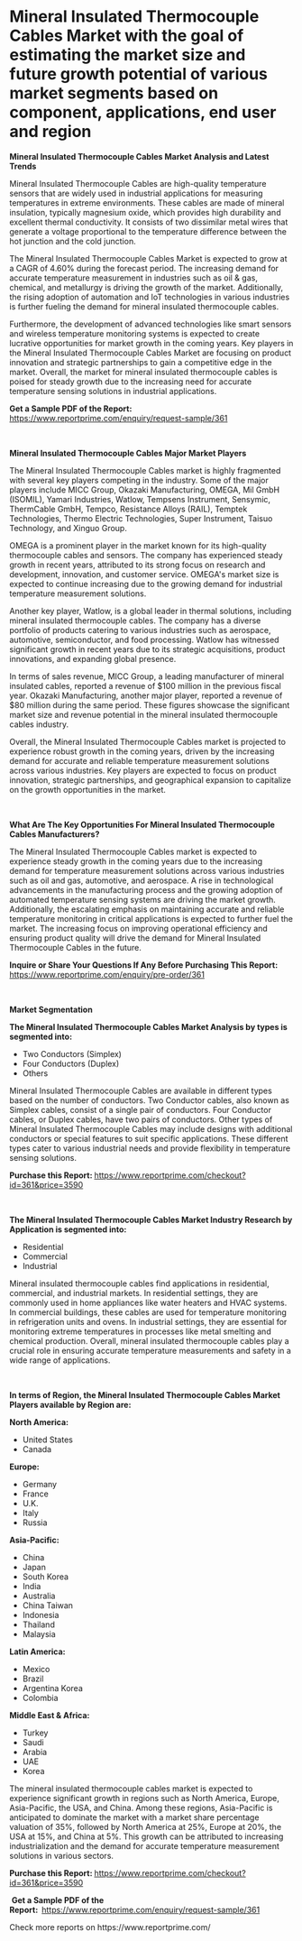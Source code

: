 <p><h1>Mineral Insulated Thermocouple Cables Market with the goal of estimating the market size and future growth potential of various market segments based on component, applications, end user and region</h1></p><p><strong>Mineral Insulated Thermocouple Cables Market Analysis and Latest Trends</strong></p>
<p><p>Mineral Insulated Thermocouple Cables are high-quality temperature sensors that are widely used in industrial applications for measuring temperatures in extreme environments. These cables are made of mineral insulation, typically magnesium oxide, which provides high durability and excellent thermal conductivity. It consists of two dissimilar metal wires that generate a voltage proportional to the temperature difference between the hot junction and the cold junction.</p><p>The Mineral Insulated Thermocouple Cables Market is expected to grow at a CAGR of 4.60% during the forecast period. The increasing demand for accurate temperature measurement in industries such as oil & gas, chemical, and metallurgy is driving the growth of the market. Additionally, the rising adoption of automation and IoT technologies in various industries is further fueling the demand for mineral insulated thermocouple cables.</p><p>Furthermore, the development of advanced technologies like smart sensors and wireless temperature monitoring systems is expected to create lucrative opportunities for market growth in the coming years. Key players in the Mineral Insulated Thermocouple Cables Market are focusing on product innovation and strategic partnerships to gain a competitive edge in the market. Overall, the market for mineral insulated thermocouple cables is poised for steady growth due to the increasing need for accurate temperature sensing solutions in industrial applications.</p></p>
<p><strong>Get a Sample PDF of the Report:&nbsp;</strong> <a href="https://www.reportprime.com/enquiry/request-sample/361">https://www.reportprime.com/enquiry/request-sample/361</a></p>
<p>&nbsp;</p>
<p><strong>Mineral Insulated Thermocouple Cables Major Market Players</strong></p>
<p><p>The Mineral Insulated Thermocouple Cables market is highly fragmented with several key players competing in the industry. Some of the major players include MICC Group, Okazaki Manufacturing, OMEGA, Mil GmbH (ISOMIL), Yamari Industries, Watlow, Tempsens Instrument, Sensymic, ThermCable GmbH, Tempco, Resistance Alloys (RAIL), Temptek Technologies, Thermo Electric Technologies, Super Instrument, Taisuo Technology, and Xinguo Group.</p><p>OMEGA is a prominent player in the market known for its high-quality thermocouple cables and sensors. The company has experienced steady growth in recent years, attributed to its strong focus on research and development, innovation, and customer service. OMEGA's market size is expected to continue increasing due to the growing demand for industrial temperature measurement solutions.</p><p>Another key player, Watlow, is a global leader in thermal solutions, including mineral insulated thermocouple cables. The company has a diverse portfolio of products catering to various industries such as aerospace, automotive, semiconductor, and food processing. Watlow has witnessed significant growth in recent years due to its strategic acquisitions, product innovations, and expanding global presence.</p><p>In terms of sales revenue, MICC Group, a leading manufacturer of mineral insulated cables, reported a revenue of $100 million in the previous fiscal year. Okazaki Manufacturing, another major player, reported a revenue of $80 million during the same period. These figures showcase the significant market size and revenue potential in the mineral insulated thermocouple cables industry.</p><p>Overall, the Mineral Insulated Thermocouple Cables market is projected to experience robust growth in the coming years, driven by the increasing demand for accurate and reliable temperature measurement solutions across various industries. Key players are expected to focus on product innovation, strategic partnerships, and geographical expansion to capitalize on the growth opportunities in the market.</p></p>
<p>&nbsp;</p>
<p><strong>What Are The Key Opportunities For Mineral Insulated Thermocouple Cables Manufacturers?</strong></p>
<p><p>The Mineral Insulated Thermocouple Cables market is expected to experience steady growth in the coming years due to the increasing demand for temperature measurement solutions across various industries such as oil and gas, automotive, and aerospace. A rise in technological advancements in the manufacturing process and the growing adoption of automated temperature sensing systems are driving the market growth. Additionally, the escalating emphasis on maintaining accurate and reliable temperature monitoring in critical applications is expected to further fuel the market. The increasing focus on improving operational efficiency and ensuring product quality will drive the demand for Mineral Insulated Thermocouple Cables in the future.</p></p>
<p><strong>Inquire or Share Your Questions If Any Before Purchasing This Report:</strong> <a href="https://www.reportprime.com/enquiry/pre-order/361">https://www.reportprime.com/enquiry/pre-order/361</a></p>
<p>&nbsp;</p>
<p><strong>Market Segmentation</strong></p>
<p><strong>The Mineral Insulated Thermocouple Cables Market Analysis by types is segmented into:</strong></p>
<p><ul><li>Two Conductors (Simplex)</li><li>Four Conductors (Duplex)</li><li>Others</li></ul></p>
<p><p>Mineral Insulated Thermocouple Cables are available in different types based on the number of conductors. Two Conductor cables, also known as Simplex cables, consist of a single pair of conductors. Four Conductor cables, or Duplex cables, have two pairs of conductors. Other types of Mineral Insulated Thermocouple Cables may include designs with additional conductors or special features to suit specific applications. These different types cater to various industrial needs and provide flexibility in temperature sensing solutions.</p></p>
<p><strong>Purchase this Report:&nbsp;</strong><a href="https://www.reportprime.com/checkout?id=361&price=3590">https://www.reportprime.com/checkout?id=361&price=3590</a></p>
<p>&nbsp;</p>
<p><strong>The Mineral Insulated Thermocouple Cables Market Industry Research by Application is segmented into:</strong></p>
<p><ul><li>Residential</li><li>Commercial</li><li>Industrial</li></ul></p>
<p><p>Mineral insulated thermocouple cables find applications in residential, commercial, and industrial markets. In residential settings, they are commonly used in home appliances like water heaters and HVAC systems. In commercial buildings, these cables are used for temperature monitoring in refrigeration units and ovens. In industrial settings, they are essential for monitoring extreme temperatures in processes like metal smelting and chemical production. Overall, mineral insulated thermocouple cables play a crucial role in ensuring accurate temperature measurements and safety in a wide range of applications.</p></p>
<p>&nbsp;</p>
<p><strong>In terms of Region, the Mineral Insulated Thermocouple Cables Market Players available by Region are:</strong></p>
<p>
    <p> <strong> North America: </strong>
        <ul>
            <li>United States</li>
            <li>Canada</li>
        </ul>
        </p> 
    <p> <strong> Europe: </strong>
        <ul>
            <li>Germany</li>
            <li>France</li>
            <li>U.K.</li>
            <li>Italy</li>
            <li>Russia</li>
        </ul>
        </p> 
    <p> <strong> Asia-Pacific: </strong>
        <ul>
            <li>China</li>
            <li>Japan</li>
            <li>South Korea</li>
            <li>India</li>
            <li>Australia</li>
            <li>China Taiwan</li>
            <li>Indonesia</li>
            <li>Thailand</li>
            <li>Malaysia</li>
        </ul>
        </p> 
    <p> <strong> Latin America: </strong>
        <ul>
            <li>Mexico</li>
            <li>Brazil</li>
            <li>Argentina Korea</li>
            <li>Colombia</li>
        </ul>
        </p> 
    <p> <strong> Middle East & Africa: </strong>
        <ul>
            <li>Turkey</li>
            <li>Saudi</li>
            <li>Arabia</li>
            <li>UAE</li>
            <li>Korea</li>
        </ul>
    </p>
    </p>
<p><p>The mineral insulated thermocouple cables market is expected to experience significant growth in regions such as North America, Europe, Asia-Pacific, the USA, and China. Among these regions, Asia-Pacific is anticipated to dominate the market with a market share percentage valuation of 35%, followed by North America at 25%, Europe at 20%, the USA at 15%, and China at 5%. This growth can be attributed to increasing industrialization and the demand for accurate temperature measurement solutions in various sectors.</p></p>
<p><strong>Purchase this Report: </strong><a href="https://www.reportprime.com/checkout?id=361&price=3590">https://www.reportprime.com/checkout?id=361&price=3590</a></p>
<p>&nbsp;<strong>Get a Sample PDF of the Report:&nbsp;&nbsp;</strong><a href="https://www.reportprime.com/enquiry/request-sample/361">https://www.reportprime.com/enquiry/request-sample/361</a></p>
<p><strong></strong></p>
<p>Check more reports on https://www.reportprime.com/</p>